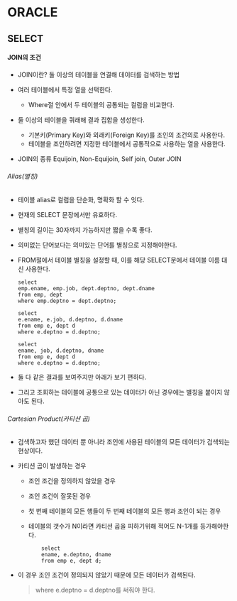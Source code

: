 # ORACLE


## SELECT

#### JOIN의 조건

- JOIN이란? 둘 이상의 테이블을 연결해 데이터를 검색하는 방법

- 여러 테이블에서 특정 열을 선택한다.
  - Where절 안에서 두 테이블의 공통되는 컬럼을 비교한다.

- 둘 이상의 테이블을 쿼래해 결과 집합을 생성한다.
  - 기본키(Primary Key)와 외래키(Foreign Key)를 조인의 조건의로 사용한다.
  - 테이블을 조인하려면 지정한 테이블에서 공통적으로 사용하는 열을 사용한다.


- JOIN의 종류 Equijoin, Non-Equijoin, Self join, Outer JOIN


###### Alias(별칭)

- 테이블 alias로 컬럼을 단순화, 명확화 할 수 잇다.
- 현재의 SELECT 문장에서만 유효하다.
- 별칭의 길이는 30자까지 가능하지만 짧을 수록 좋다.
- 의미없는 단어보다는 의미있는 단어를 별칭으로 지정해야한다.
- FROM절에서 테이블 별칭을 설정할 때, 이를 해당 SELECT문에서 테이블 이름 대신 사용한다.

      select
      emp.ename, emp.job, dept.deptno, dept.dname
      from emp, dept
      where emp.deptno = dept.deptno;

      select
      e.ename, e.job, d.deptno, d.dname
      from emp e, dept d
      where e.deptno = d.deptno;

      select
      ename, job, d.deptno, dname
      from emp e, dept d
      where e.deptno = d.deptno;

- 둘 다 같은 결과를 보여주지만 아래가 보기 편하다.
- 그리고 조회하는 테이블에 공통으로 있는 데이터가 아닌 경우에는 별칭을 붙이지 않아도 된다.


###### Cartesian Product(카티션 곱)

- 검색하고자 했던 데이터 뿐 아니라 조인에 사용된 테이블의 모든 데이터가 검색되는 현상이다.

- 카티션 곱이 발생하는 경우
  - 조인 조건을 정의하지 않았을 경우
  - 조인 조건이 잘못된 경우
  - 첫 번째 테이블의 모든 행들이 두 번째 테이블의 모든 행과 조인이 되는 경우
  - 테이블의 갯수가 N이라면 카티션 곱을 피하기위해 적어도 N-1개를 등가해야한다.


            select
            ename, e.deptno, dname
            from emp e, dept d;


- 이 경우 조인 조건이 정의되지 않았기 때문에 모든 데이터가 검색된다.
  > where e.deptno = d.deptno를 써줘야 한다.
